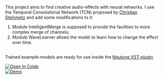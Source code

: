 This project aims to find creative audio-effects with neural networks. I use the Temporal Convolutional Network (TCN) proposed by [Christian Steinmetz](https://csteinmetz1.github.io/steerable-nafx/NeurIPS_2021__Steerable_discovery_of_neural_audio_effects.pdf) and add some modifications to it: <br>
1) Module IntelligentMerge is supposed to provide the facilities to more complex merge of channels;<br>
2) Module WaveLearner allows the model to learn how to change the effect over time.<br><br>

Trained example-models are ready for use inside the [Neutone VST-plugin](https://neutone.space/plugin/)

 [![Open In Colab](https://colab.research.google.com/assets/colab-badge.svg)](https://colab.research.google.com/drive/1_R8lbVfRoMek8Q5yK0T8rsGCyBXmOV2p?usp=sharing)  
 [![Demo](https://img.shields.io/badge/Web-Demo-blue)](https://mkotenkov.github.io/Neural-audio-effects/)

